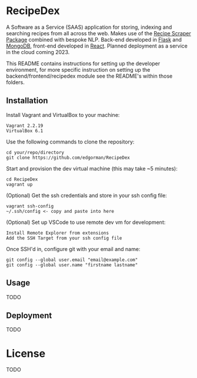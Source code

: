 # RecipeDex
A Software as a Service (SAAS) application for storing, indexing and searching recipes from all across the web. Makes use of the [Recipe Scraper Package](https://github.com/hhursev/recipe-scrapers) combined with bespoke NLP. Back-end developed in [Flask](https://flask.palletsprojects.com/en/2.2.x/) and [MongoDB](https://www.mongodb.com/), front-end developed in [React](https://reactjs.org/). Planned deployment as a service in the cloud coming 2023.

This README contains instructions for setting up the developer environment, for more specific instruction on setting up the backend/frontend/recipedex module see the README's within those folders.

## Installation

Install Vagrant and VirtualBox to your machine:

```
Vagrant 2.2.19
VirtualBox 6.1
```

Use the following commands to clone the repository:

```
cd your/repo/directory
git clone https://github.com/edgorman/RecipeDex
```

Start and provision the dev virtual machine (this may take ~5 minutes):

```
cd RecipeDex
vagrant up
```

(Optional) Get the ssh credentials and store in your ssh config file:

```
vagrant ssh-config
~/.ssh/config <- copy and paste into here
```

(Optional) Set up VSCode to use remote dev vm for development:

```
Install Remote Explorer from extensions
Add the SSH Target from your ssh config file
```

Once SSH'd in, configure git with your email and name:
```
git config --global user.email "email@example.com"
git config --global user.name "firstname lastname"
```

## Usage

TODO

## Deployment

TODO

# License

TODO
